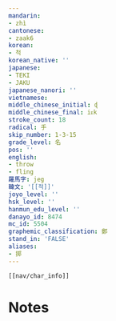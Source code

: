 ```yaml
---
mandarin:
- zhì
cantonese:
- zaak6
korean:
- 척
korean_native: ''
japanese:
- TEKI
- JAKU
japanese_nanori: ''
vietnamese:
middle_chinese_initial: ɖ
middle_chinese_final: iᴇk
stroke_count: 18
radical: 手
skip_number: 1-3-15
grade_level: 名
pos: ''
english:
- throw
- fling
羅馬字: jeg
韓文: '[[적]]'
joyo_level: ''
hsk_level: ''
hanmun_edu_level: ''
danayo_id: 8474
mc_id: 5504
graphemic_classification: 鄭
stand_in: 'FALSE'
aliases:
- 掷
---
```

```meta-bind-embed
[[nav/char_info]]
```

# Notes

